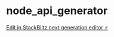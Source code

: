 # node_api_generator

[Edit in StackBlitz next generation editor ⚡️](https://stackblitz.com/~/github.com/Atul160/node_api_generator)